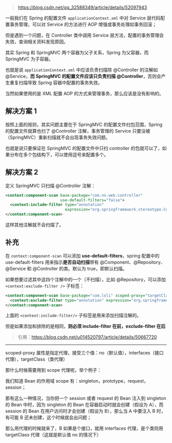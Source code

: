 > https://blog.csdn.net/qq_32588349/article/details/52097943

一般我们在 Spring 的配置文件 `applicationContext.xml` 中对 Service 层代码配置事务管理，可以对 Service 的方法进行 AOP 增强或事务处理如事务回滚；

但是遇到一个问题，在 Controller 类中调用 Service 层方法，配置的事务管理会失效，查询相关资料发现原因。

其实 Spring 和 SpringMVC 两个容器为父子关系，Spring 为父容器，而 SpringMVC 为子容器。

也就是说 `applicationContext.xml` 中应该负责扫描除 @Controller 的注解如 @Service，**而 SpringMVC 的配置文件应该只负责扫描 @Controller**，否则会产生重复扫描导致 Spring 容器中配置的事务失效。 

当然如果使用的是 XML 配置 AOP 的方式来管理事务，那么应该是没有影响的。

## 解决方案 1

按照上面的规则，其实问题主要在于 SpringMVC 的配置文件扫包范围，Spring 的配置文件就算也扫了 @Controller  注解，事务管理的 Service 只要没被（SpringMVC）重新扫描就不会出现事务失效问题。 

也就是说只要保证在 SpringMVC 的配置文件中只扫 controller 的包就可以了，如果分布在多个包结构下，可以使用逗号来配置多个。

## 解决方案 2

定义 SpringMVC 只扫描 @Controller 注解：

``` xml
<context:component-scan base-package="com.nn.web.controller"  
                        use-default-filters="false">  
  <context:include-filter type="annotation"  
                          expression="org.springframework.stereotype.Controller" />  
</context:component-scan>  
```

这样其他注解就不会扫描了。

## 补充

在 `context:component-scan` 可以添加 **use-default-filters**，spring 配置中的 use-default-filters 用来指示**是否自动扫描**带有 @Component、@Repository、@Service 和 @Controller 的类。默认为 true，即默认扫描。 

如果想要过滤其中这四个注解中的一个（不扫描），比如 @Repository，可以添加 `<context:exclude-filter />` 子标签：

``` xml
<context:component-scan base-package="com.loli" scoped-proxy="targetClass" use-default-filters="true">  
  <context:exclude-filter type="annotation" expression="org.springframework.stereotype.Repository"/>  
</context:component-scan> 
```

 上面的 `<context:include-filter/>` 子标签是用来添加扫描注解的。

但是如果添加和排除的是相同，**则必须 include-filter 在前，exclude-filter 在后** 

> 引用：https://blog.csdn.net/u014520797/article/details/50667720

---

scoped-proxy 属性是指定代理，接受三个值：no（默认值），interfaces（接口代理），targetClass（类代理） 

那什么时候需要用到 scope 代理呢，举个例子：

我们知道 Bean 的作用域 scope 有：singleton，prototype，request，session；

那有这么一种情况，当你把一个 session 或者 request 的 Bean 注入到 singleton 的 Bean 中时，因为 singleton 的 Bean 在容器启动时就会创建（假设为 A），而 session 的 Bean 在用户访问时才会创建（假设为 B），那么当 A 中要注入 B 时，有可能 B 还未创建，这个时候就会出问题；

那么用代理的时候就来了，B 如果是个接口，就用 interfaces 代理，是个类则用 targetClass 代理（这就是默认值 no 的情况下） 